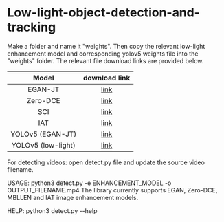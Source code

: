 # Low-light-object-detection-and-tracking

Make a folder and name it "weights". Then copy the relevant low-light enhancement model and corresponding yolov5 weights file into the "weights" folder.
The relevant file download links are provided below.

| Model   | download link |
| :---:   | :---:         |
| EGAN-JT | [link](https://drive.google.com/file/d/10qJoa9k6wxfO2GphREKiEdbNtlDqecLM/view?usp=sharing) |
| Zero-DCE | [link](https://drive.google.com/file/d/1Kl983rRWquTNziR4hRgV5dEGxMn1zwKH/view?usp=sharing) |
| SCI | [link](https://drive.google.com/file/d/1BUg4ectcf2VV-BU4khpQXFCMGCsh8_Tv/view?usp=sharing) |
| IAT | [link](https://drive.google.com/file/d/1GJPQ8hgZcIGLeblM_41_MUWIERySBnW4/view?usp=sharing) |
| YOLOv5 (EGAN-JT) | [link](https://drive.google.com/file/d/1ehomjgjU28kkJhJvgtENX7i6p_zpnXgJ/view?usp=sharing) |
| YOLOv5 (low-light) | [link](https://drive.google.com/file/d/11a40xQDInFstfSz2IKTXROt7Z-5RJhB5/view?usp=sharing) |

For detecting videos: open detect.py file and update the source video filename.

USAGE: python3 detect.py -e ENHANCEMENT_MODEL -o OUTPUT_FILENAME.mp4
The library currently supports EGAN, Zero-DCE, MBLLEN and IAT image enhancement models.

HELP: python3 detect.py --help
